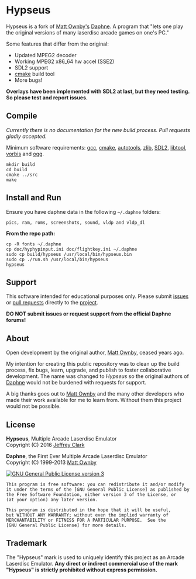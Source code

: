 # Hypseus

Hypseus is a fork of [Matt Ownby's][CUS] [Daphne]. A program that "lets one play
the original versions of many laserdisc arcade games on one's PC."

Some features that differ from the original:

* Updated MPEG2 decoder
* Working MPEG2 x86_64 hw accel (SSE2)
* SDL2 support
* [cmake] build tool
* More bugs!

**Overlays have been implemented with SDL2 at last, but they need testing. So please test and report issues.**

## Compile

_Currently there is no documentation for the new build process. Pull requests
gladly accepted._

Minimum software requirements: [gcc], [cmake], [autotools], [zlib], [SDL2],
[libtool], [vorbis] and [ogg].

    mkdir build
    cd build
    cmake ../src
    make

## Install and Run

Ensure you have daphne data in the following `~/.daphne` folders:

    pics, ram, roms, screenshots, sound, vldp and vldp_dl

**From the repo path:**

    cp -R fonts ~/.daphne
    cp doc/hyphypinput.ini doc/flightkey.ini ~/.daphne
    sudo cp build/hypseus /usr/local/bin/hypseus.bin
    sudo cp ./run.sh /usr/local/bin/hypseus
    hypseus

## Support

This software intended for educational purposes only. Please submit [issues] or
[pull requests] directly to the [project].

**DO NOT submit issues or request support from the official Daphne forums!**

## About

Open development by the original author, [Matt Ownby][CUS], ceased years ago.

My intention for creating this public repository was to clean up the build
process, fix bugs, learn, upgrade, and publish to foster collaborative
development. The name was changed to _Hypseus_ so the original authors of
[Daphne] would not be burdened with requests for support.

A big thanks goes out to [Matt Ownby][CUS] and the many other developers who
made their work available for me to learn from. Without them this project
would not be possible.

## License

**Hypseus**, Multiple Arcade Laserdisc Emulator  
Copyright (C) 2016  [Jeffrey Clark][JAC]

**Daphne**, the First Ever Multiple Arcade Laserdisc Emulator  
Copyright (C) 1999-2013  [Matt Ownby][CUS]

[![GNU General Public License version 3](http://www.gnu.org/graphics/gplv3-127x51.png)][GNU General Public License]

    This program is free software: you can redistribute it and/or modify
    it under the terms of the [GNU General Public License] as published by
    the Free Software Foundation, either version 3 of the License, or
    (at your option) any later version.
    
    This program is distributed in the hope that it will be useful,
    but WITHOUT ANY WARRANTY; without even the implied warranty of
    MERCHANTABILITY or FITNESS FOR A PARTICULAR PURPOSE.  See the
    [GNU General Public License] for more details.

## Trademark

The "Hypseus" mark is used to uniquely identify this project  as an Arcade
Laserdisc Emulator.  __Any direct or indirect commercial use of the mark
"Hypseus" is strictly prohibited without express permission.__

[project]: https://github.com/btolab/hypseus
[issues]: https://github.com/btolab/hypseus/issues
[pull requests]: https://github.com/btolab/hypseus/pulls
[Daphne]: http://www.daphne-emu.com
[CUS]: http://www.daphne-emu.com/site3/statement.php
[gcc]: https://gcc.gnu.org/
[zlib]: http://www.zlib.net/
[libmpeg2]: http://libmpeg2.sourceforge.net/
[SDL2]: https://www.libsdl.org/download-2.0.php
[SDL_Image]: https://www.libsdl.org/projects/SDL_image/
[SDL_Mixer]: https://www.libsdl.org/projects/SDL_mixer/
[SDL_ttf]: https://www.libsdl.org/projects/SDL_ttf/
[GLEW]: http://glew.sourceforge.net/
[ogg]: https://en.wikipedia.org/wiki/Ogg
[vorbis]: https://en.wikipedia.org/wiki/Vorbis
[cmake]: https://cmake.org
[autotools]: https://en.wikipedia.org/wiki/GNU_Build_System
[libtool]: https://www.gnu.org/software/libtool/manual/libtool.html
[GNU General Public License]: http://www.gnu.org/licenses/gpl-3.0.en.html
[JAC]: https://github.com/h0tw1r3
